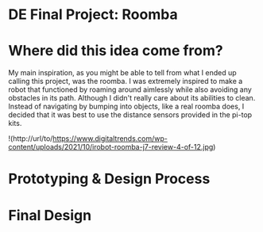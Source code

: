 # DE Final Project: Roomba
# Where did this idea come from?
My main inspiration, as you might be able to tell from what I ended up calling this project, was the roomba. I was extremely inspired to make a robot that functioned by roaming around aimlessly while also avoiding any obstacles in its path. Although I didn't really care about its abilities to clean. Instead of navigating by bumping into objects, like a real roomba does, I decided that it was best to use the distance sensors provided in the pi-top kits.

!(http://url/to/https://www.digitaltrends.com/wp-content/uploads/2021/10/irobot-roomba-j7-review-4-of-12.jpg)

# Prototyping & Design Process

# Final Design
